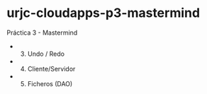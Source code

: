 # urjc-cloudapps-p3-mastermind
Práctica 3 - Mastermind 
- 3. Undo / Redo
- 4. Cliente/Servidor
- 5. Ficheros (DAO)

